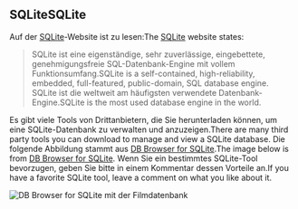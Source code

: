 ## <a name="sqlite"></a><span data-ttu-id="58313-101">SQLite</span><span class="sxs-lookup"><span data-stu-id="58313-101">SQLite</span></span>

<span data-ttu-id="58313-102">Auf der [SQLite](https://www.sqlite.org/)-Website ist zu lesen:</span><span class="sxs-lookup"><span data-stu-id="58313-102">The [SQLite](https://www.sqlite.org/) website states:</span></span>

> <span data-ttu-id="58313-103">SQLite ist eine eigenständige, sehr zuverlässige, eingebettete, genehmigungsfreie SQL-Datenbank-Engine mit vollem Funktionsumfang.</span><span class="sxs-lookup"><span data-stu-id="58313-103">SQLite is a self-contained, high-reliability, embedded, full-featured, public-domain, SQL database engine.</span></span> <span data-ttu-id="58313-104">SQLite ist die weltweit am häufigsten verwendete Datenbank-Engine.</span><span class="sxs-lookup"><span data-stu-id="58313-104">SQLite is the most used database engine in the world.</span></span>

<span data-ttu-id="58313-105">Es gibt viele Tools von Drittanbietern, die Sie herunterladen können, um eine SQLite-Datenbank zu verwalten und anzuzeigen.</span><span class="sxs-lookup"><span data-stu-id="58313-105">There are many third party tools you can download to manage and view a SQLite database.</span></span> <span data-ttu-id="58313-106">Die folgende Abbildung stammt aus [DB Browser for SQLite](https://sqlitebrowser.org/).</span><span class="sxs-lookup"><span data-stu-id="58313-106">The image below is from [DB Browser for SQLite](https://sqlitebrowser.org/).</span></span> <span data-ttu-id="58313-107">Wenn Sie ein bestimmtes SQLite-Tool bevorzugen, geben Sie bitte in einem Kommentar dessen Vorteile an.</span><span class="sxs-lookup"><span data-stu-id="58313-107">If you have a favorite SQLite tool, leave a comment on what you like about it.</span></span>

![DB Browser for SQLite mit der Filmdatenbank](~/tutorials/first-mvc-app-xplat/working-with-sql/_static/dbb.png)
